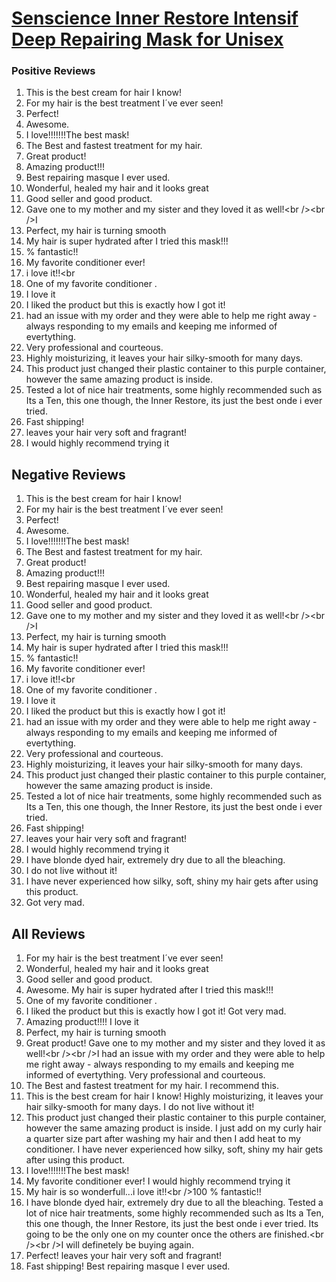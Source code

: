 # [Senscience Inner Restore Intensif Deep Repairing Mask for Unisex](https://products.checkmycream.com/products/Senscience-Inner-Restore-Intensif-Deep-Repairing-Mask-for-Unisex.html)

### Positive Reviews

<ol>
      <li>This is the best cream for hair I know!</li>
      <li>For my hair is the best treatment I´ve ever seen!</li>
      <li>Perfect!</li>
      <li>Awesome.</li>
      <li>I love!!!!!!!The best mask!</li>
      <li>The Best and fastest treatment for my hair.</li>
      <li>Great product!</li>
      <li>Amazing product!!!</li>
      <li>Best repairing masque I ever used.</li>
      <li>Wonderful, healed my hair and it looks great</li>
      <li>Good seller and good product.</li>
      <li>Gave one to my mother and my sister and they loved it as well!&lt;br /&gt;&lt;br /&gt;I</li>
      <li>Perfect, my hair is turning smooth</li>
      <li>My hair is super hydrated after I tried this mask!!!</li>
      <li>% fantastic!!</li>
      <li>My favorite conditioner ever!  </li>
      <li>i love it!!&lt;br</li>
      <li>One of my favorite conditioner .</li>
      <li>I love it</li>
      <li>I liked the product but this is exactly how I got it!</li>
      <li>had an issue with my order and they were able to help me right away - always responding to my emails and keeping me informed of evertything.</li>
      <li>Very professional and courteous.</li>
      <li>Highly moisturizing, it leaves your hair silky-smooth for many days.</li>
      <li>This product just changed their plastic container to this purple container, however the same amazing product is inside.  </li>
      <li>Tested a lot of nice hair treatments, some highly recommended such as Its a Ten, this one though, the Inner Restore, its just the best onde i ever tried.</li>
      <li>Fast shipping!</li>
      <li>leaves your hair very soft and fragrant!</li>
      <li>I would highly recommend trying it</li>
</ol>


<h2>Negative Reviews</h2>
<ol>
<li> This is the best cream for hair I know!</li>
<li> For my hair is the best treatment I´ve ever seen!</li>
<li> Perfect!</li>
<li> Awesome.</li>
<li> I love!!!!!!!The best mask!</li>
<li> The Best and fastest treatment for my hair.</li>
<li> Great product!</li>
<li> Amazing product!!!</li>
<li> Best repairing masque I ever used.</li>
<li> Wonderful, healed my hair and it looks great</li>
<li> Good seller and good product.</li>
<li> Gave one to my mother and my sister and they loved it as well!&lt;br /&gt;&lt;br /&gt;I</li>
<li> Perfect, my hair is turning smooth</li>
<li> My hair is super hydrated after I tried this mask!!!</li>
<li> % fantastic!!</li>
<li> My favorite conditioner ever!  </li>
<li> i love it!!&lt;br</li>
<li> One of my favorite conditioner .</li>
<li> I love it</li>
<li> I liked the product but this is exactly how I got it!</li>
<li> had an issue with my order and they were able to help me right away - always responding to my emails and keeping me informed of evertything.</li>
<li> Very professional and courteous.</li>
<li> Highly moisturizing, it leaves your hair silky-smooth for many days.</li>
<li> This product just changed their plastic container to this purple container, however the same amazing product is inside.  </li>
<li> Tested a lot of nice hair treatments, some highly recommended such as Its a Ten, this one though, the Inner Restore, its just the best onde i ever tried.</li>
<li> Fast shipping!</li>
<li> leaves your hair very soft and fragrant!</li>
<li> I would highly recommend trying it</li>
<li> I have blonde dyed hair, extremely dry due to all the bleaching.</li>
<li> I do not live without it!</li>
<li> I have never experienced how silky, soft, shiny my hair gets after using this product.</li>
<li> Got very mad.</li>
</ol>

<h2>All Reviews</h2>

<ol>
    <li> For my hair is the best treatment I´ve ever seen!</li>
    <li> Wonderful, healed my hair and it looks great</li>
    <li> Good seller and good product.</li>
    <li> Awesome. My hair is super hydrated after I tried this mask!!!</li>
    <li> One of my favorite conditioner .</li>
    <li> I liked the product but this is exactly how I got it! Got very mad.</li>
    <li> Amazing product!!!! I love it</li>
    <li> Perfect, my hair is turning smooth</li>
    <li> Great product! Gave one to my mother and my sister and they loved it as well!&lt;br /&gt;&lt;br /&gt;I had an issue with my order and they were able to help me right away - always responding to my emails and keeping me informed of evertything. Very professional and courteous.</li>
    <li> The Best and fastest treatment for my hair. I recommend this.</li>
    <li> This is the best cream for hair I know! Highly moisturizing, it leaves your hair silky-smooth for many days. I do not live without it!</li>
    <li> This product just changed their plastic container to this purple container, however the same amazing product is inside.  I just add on my curly hair a quarter size part after washing my hair and then I add heat to my conditioner. I have never experienced how silky, soft, shiny my hair gets after using this product.</li>
    <li> I love!!!!!!!The best mask!</li>
    <li> My favorite conditioner ever!  I would highly recommend trying it</li>
    <li> My hair is so wonderfull...i love it!!&lt;br /&gt;100 % fantastic!!</li>
    <li> I have blonde dyed hair, extremely dry due to all the bleaching. Tested a lot of nice hair treatments, some highly recommended such as Its a Ten, this one though, the Inner Restore, its just the best onde i ever tried. Its going to be the only one on my counter once the others are finished.&lt;br /&gt;&lt;br /&gt;I will definetely be buying again.</li>
    <li> Perfect! leaves your hair very soft and fragrant!</li>
    <li> Fast shipping! Best repairing masque I ever used.</li>
</ol>




